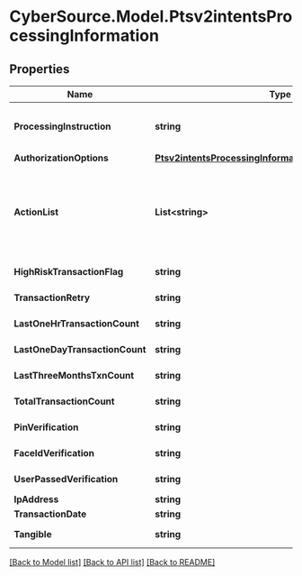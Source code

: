 # CyberSource.Model.Ptsv2intentsProcessingInformation
## Properties

Name | Type | Description | Notes
------------ | ------------- | ------------- | -------------
**ProcessingInstruction** | **string** | The instruction to process an order. - default value: &#39;NO_INSTRUCTION&#39; - &#39;ORDER_SAVED_EXPLICITLY&#39;  | [optional] 
**AuthorizationOptions** | [**Ptsv2intentsProcessingInformationAuthorizationOptions**](Ptsv2intentsProcessingInformationAuthorizationOptions.md) |  | [optional] 
**ActionList** | **List&lt;string&gt;** | Array of actions (one or more) to be included in the order to invoke bundled services along with order. Possible values: - &#x60;AP_ORDER&#x60;: Use this when Alternative Payment Order service is requested.  | [optional] 
**HighRiskTransactionFlag** | **string** | Indicates if the transaction is flagged as high risk.  | [optional] 
**TransactionRetry** | **string** | Indicates if the transaction is a retry.  | [optional] 
**LastOneHrTransactionCount** | **string** | The number of transactions in the last one hour.  | [optional] 
**LastOneDayTransactionCount** | **string** | The number of transactions in the last one day.  | [optional] 
**LastThreeMonthsTxnCount** | **string** | The number of transactions in the last three months.  | [optional] 
**TotalTransactionCount** | **string** | The total number of transactions.  | [optional] 
**PinVerification** | **string** | Indicates if PIN verification is required.  | [optional] 
**FaceIdVerification** | **string** | Indicates if face ID verification is required.  | [optional] 
**UserPassedVerification** | **string** | Indicates if the user passed verification.  | [optional] 
**IpAddress** | **string** | The IP address of the user.  | [optional] 
**TransactionDate** | **string** | The date of the transaction.  | [optional] 
**Tangible** | **string** | Indicates if the transaction involves tangible goods.  | [optional] 

[[Back to Model list]](../README.md#documentation-for-models) [[Back to API list]](../README.md#documentation-for-api-endpoints) [[Back to README]](../README.md)

